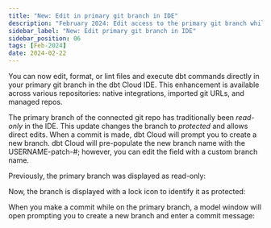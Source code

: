 ```yaml
---
title: "New: Edit in primary git branch in IDE"
description: "February 2024: Edit access to the primary git branch while in the IDE. This was previously a read-only feature."
sidebar_label: "New: Edit primary git branch in IDE"
sidebar_position: 06
tags: [Feb-2024]
date: 2024-02-22
---
```


You can now edit, format, or lint files and execute dbt commands directly in your primary git branch in the dbt Cloud IDE.  This enhancement is available across various repositories: native integrations, imported git URLs, and managed repos.

The primary branch of the connected git repo has traditionally been _read-only_ in the IDE. This update changes the branch to _protected_ and allows direct edits. When a commit is made, dbt Cloud will prompt you to create a new branch. dbt Cloud will pre-populate the new branch name with the USERNAME-patch-#; however, you can edit the field with a custom branch name.

Previously, the primary branch was displayed as read-only:

<Lightbox src="/img/docs/dbt-cloud/using-dbt-cloud/read-only.png" width="90%" title="Old read-only experience"/>

Now, the branch is displayed with a lock icon to identify it as protected:

<Lightbox src="/img/docs/dbt-cloud/using-dbt-cloud/protected.png" width="90%" title="New protected experience"/>

When you make a commit while on the primary branch, a model window will open prompting you to create a new branch and enter a commit message:

<Lightbox src="/img/docs/dbt-cloud/using-dbt-cloud/create-new-branch.png" width="90%" title="Create new branch window"/>
